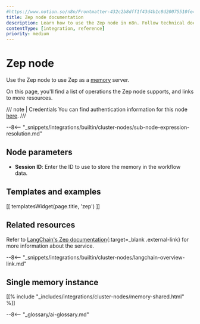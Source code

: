 ```yaml
---
#https://www.notion.so/n8n/Frontmatter-432c2b8dff1f43d4b1c8d20075510fe4
title: Zep node documentation
description: Learn how to use the Zep node in n8n. Follow technical documentation to integrate Zep node into your workflows.
contentType: [integration, reference]
priority: medium
---
```


# Zep node

Use the Zep node to use Zep as a [memory](/glossary.md#ai-memory) server.

On this page, you'll find a list of operations the Zep node supports, and links to more resources.

/// note | Credentials
You can find authentication information for this node [here](/integrations/builtin/credentials/zep.md).
///

--8<-- "_snippets/integrations/builtin/cluster-nodes/sub-node-expression-resolution.md"

## Node parameters

* **Session ID**: Enter the ID to use to store the memory in the workflow data.

## Templates and examples

<!-- see https://www.notion.so/n8n/Pull-in-templates-for-the-integrations-pages-37c716837b804d30a33b47475f6e3780 -->
[[ templatesWidget(page.title, 'zep') ]]

## Related resources

Refer to [LangChain's Zep documentation](https://js.langchain.com/docs/integrations/memory/zep_memory){:target=_blank .external-link} for more information about the service.

--8<-- "_snippets/integrations/builtin/cluster-nodes/langchain-overview-link.md"

## Single memory instance

[[% include "_includes/integrations/cluster-nodes/memory-shared.html" %]]

--8<-- "_glossary/ai-glossary.md"
